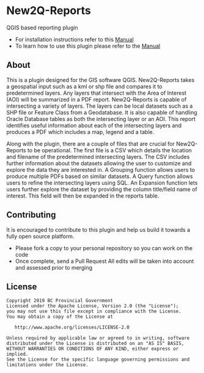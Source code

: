 # New2Q-Reports
QGIS based reporting plugin
* For installation instructions refer to this [Manual](https://github.com/bcgov/new2Q-reports/tree/master/Manual/Installation)
* To learn how to use this plugin please refer to the [Manual]( https://github.com/bcgov/new2Q-reports/tree/master/Manual)

## About
This is a plugin designed for the GIS software QGIS. New2Q-Reports takes a geospatial input such as a kml or shp file and compares it to predetermined layers. Any layers that intersect with the Area of Interest (AOI) will be summarized in a PDF report. New2Q-Reports is capable of intersecting a variety of layers. The layers can be local datasets such as a SHP file or Feature Class from a Geodatabase. It is also capable of handling Oracle Database tables as both the intersecting layer or an AOI.  This report identifies useful information about each of the intersecting layers and produces a PDF which includes a map, legend and a table. 

Along with the plugin, there are a couple of files that are crucial for New2Q-Reports to be operational. The first file is a CSV which details the location and filename of the predetermined intersecting layers. The CSV includes further information about the datasets allowing the user to customize and explore the data they are interested in. A Grouping function allows users to produce multiple PDFs based on similar datasets. A Query function allows users to refine the intersecting layers using SQL. An Expansion function lets users further explore the dataset by providing the column title/field name of interest. This field will then be expanded in the reports table. 

## Contributing
It is encouraged to contribute to this plugin and help us build it towards a fully open source platform. 
* Please fork a copy to your personal repository so you can work on the code
* Once complete, send a Pull Request 
All edits will be taken into account and assessed prior to merging 

## License
    Copyright 2019 BC Provincial Government
    Licensed under the Apache License, Version 2.0 (the "License");
    you may not use this file except in compliance with the License.
    You may obtain a copy of the License at

       http://www.apache.org/licenses/LICENSE-2.0

    Unless required by applicable law or agreed to in writing, software
    distributed under the License is distributed on an "AS IS" BASIS,
    WITHOUT WARRANTIES OR CONDITIONS OF ANY KIND, either express or implied.
    See the License for the specific language governing permissions and
    limitations under the License.
